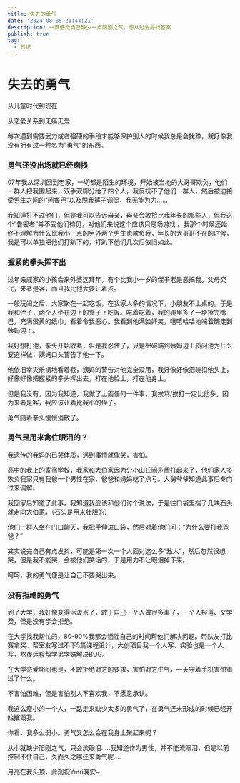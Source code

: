 ```yaml
---
title: 失去的勇气
date: '2024-08-05 21:44:21'
description: 一直感觉自己缺少一点阳刚之气，想从过去寻找答案
publish: true
tag:
  - 日记
---
```

# 失去的勇气
从儿童时代到现在



从恋爱关系到无痛无爱



每次遇到需要武力或者强硬的手段才能够保护别人的时候我总是会犹豫，就好像我没有拥有过一种名为"勇气"的东西。



### 勇气还没出场就已经磨损


07年我从深圳回到老家，一切都是陌生的环境，开始被当地的大哥哥欺负，他们一群人把我围起来，双手双脚分给了四个人，我反抗不了他们一群人，然后被迫接受男生之间的“阿鲁巴”以及脱我裤子调侃，我无能为力......



我知道打不过他们，但是我可以告诉母亲，母亲会收拾比我年长的那些人，但我这个“告密者”并不受他们待见，对他们来说这个应该只是场游戏.。我那个时候还始终不理解为什么比我小一点的另外两个男生也欺负我，年长的大哥哥不在的时候，我是可以单独把他们打趴下的，打趴下他们几次后依旧如此。



### 握紧的拳头挥不出
过年亲戚家的小孩会来外婆这拜年，有个比我小一岁的侄子老是恶搞我。父母交代，来者是客，而且我比他大要让着点。



一般玩闹之后，大家聚在一起吃饭，在我家人多的情况下，小朋友不上桌的。于是我和侄子，两个人坐在边上的凳子上吃饭。吃着吃着，我的碗里多了一块擦完嘴巴，充满蛋黄的纸巾，看着令我恶心。我看到他满脸奸笑，嘻嘻哈哈地端着碗走到姨妈边上。

我好想打他，拳头开始收紧，但是我忍住了，只是把碗端到姨妈边上质问他为什么要这样做，姨妈口头警告了他一下。

他依旧幸灾乐祸地看着我，姨妈的警告对他完全没用，我好像好像把碗扣他头上，好像好像把握紧的拳头挥出去，打在他脸上，打在他身上。

但是我没有，因为我知道，我做了上面任何一件事，我挨骂/挨打一定比他多，因为来者是客，我应该让着比我小的侄子。



勇气随着拳头慢慢消散了。

### 勇气是用来禽住眼泪的？


我遗传的我妈的已哭体质，遇到事情就像哭，害怕。



高中的我上的寄宿学校，我家和大伯家因为分小山丘闹矛盾打起来了，他们家人多欺负我家只有我爸一个男性在家，爸爸和妈妈吃了点亏。大舅爷爷知道此事后专门过来调解。



我回家后知道了此事，我知道我应该和他们讨个说法，于是往口袋里揣了几块石头就走向大伯家。（石头是用来壮胆的）



他们一群人坐在门口聊天，我把手伸进口袋，然后对着他们问：“为什么要打我爸爸？”

其实说完自己有点发抖，可能是第一次一个人面对这么多“敌人”，然后忽然很想哭，但是我不能哭，会被他们笑话的，于是用力不让眼泪掉下来。



呵呵，我的勇气便是让自己不要哭出来。



### 没有拒绝的勇气


到了大学，我好像变得活泼点了，敢于自己一个人做很多事了，一个人报道、交学费，但是没有学会拒绝。



在大学找我帮忙的，80-90%我都会牺牲自己的时间帮他们解决问题。带队友打比赛拿奖、帮室友写过不下5篇课程设计，大创项目我一个人写、实验也是一个人写，熬夜远程帮学弟学妹解决BUG。



在大学恋爱期间也是，不敢拒绝对方的要求，害怕对方生气，一天守着手机害怕错过了什么。



不害怕困难，但是害怕别人不喜欢我，不愿意承认。



我这么瘦小的一个人，一路走来缺少太多的勇气了，在勇气还未形成的时候已经开始摧毁我。



你看，我多么弱小。勇气又怎么会在我身上聚起来呢？



从小就缺少阳刚之气，只会流眼泪.....我知道作为男性，并不能流眼泪，但是以前控制不住自己，久而久之哪还来勇气呢....





月亮在我头顶，此刻祝Ymri晚安~







